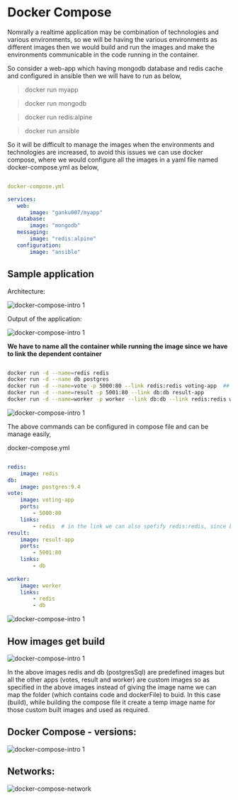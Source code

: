 # Docker Compose

Nomrally a realtime application may be combination of technologies and various environments,
so we will be having the various environments as different images then we would build and run
the images and make the environments communicable in the code running in the container.  

So consider a web-app which having mongodb database and redis cache and configured in ansible
then we will have to run as below,

> docker run myapp

> docker run mongodb

> docker run redis:alpine

> docker run ansible

So it will be difficult to manage the images when the environments and technologies are increased,
 to avoid  this issues we can use docker compose, where we would configure all the images in a yaml file named docker-compose.yml as below,

 ```yaml

docker-compose.yml

services:
    web:
        image: "ganku007/myapp"
    database:
        image: "mongodb"
    messaging:
        image: "redis:alpine"
    configuration:
        image: "ansible"

 ```

## Sample application

Architecture:

![docker-compose-intro 1](../images/docker-compose-1.jpg "docker-compose-intro")

Output of the application:

![docker-compose-intro 1](../images/docker-compose-2.jpg "docker-compose-intro")

**We have to name all the container while running the image since we have to link the dependent
container**

```bash

docker run -d --name=redis redis
docker run -d --name db postgres
docker run -d --name=vote -p 5000:80 --link redis:redis voting-app  ## link is used to link the dependent container to this container by name (thats why we have named alla the container).  Here the vote app is dependent (the redis container is used inside the vote app.  The below image explain this)
docker run -d --name=result -p 5001:80 --link db:db result-app
docker run -d --name=worker -p worker --link db:db --link redis:redis worker

```

![docker-compose-intro 1](../images/docker-compose-3.jpg "docker-compose-intro")

The above commands can be configured in compose file and can be manage easily,

docker-compose.yml

```yaml

redis:
    image: redis
db:
    image: postgres:9.4
vote:
    image: voting-app
    ports:
        - 5000:80
    links:
        - redis  # in the link we can also spefify redis:redis, since both are same name we have mention only redis. if the targer and source are different then we have to mention both the names.
result:
    image: result-app
    ports:
        - 5001:80
    links:
        - db
    
worker:
    image: worker
    links:
        - redis
        - db
```

![docker-compose-intro 1](../images/docker-compose-4.jpg "docker-compose-intro")

## How images get build

![docker-compose-intro 1](../images/docker-compose-5.jpg "docker-compose-intro")

In the above images redis and db (postgresSql) are predefined images but all the other apps
(votes, result and worker) are custom images so as specified in the above images instead of
giving the image name we can map the folder (which contains code and dockerFile) to buid.
In this case (build), while building the compose file it create a temp image name for those
custom built images and used as required.

## Docker Compose - versions:

![docker-compose-intro 1](../images/docker-compose-6.jpg "docker-compose-intro")

## Networks:

![docker-compose-network](../images/docker-compose-7.jpg "docker-compose-intro")
